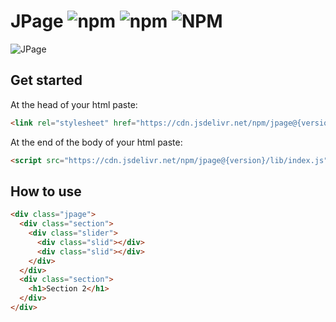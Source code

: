 # JPage ![npm](https://img.shields.io/npm/dt/jpage?color=%23FFCC00) ![npm](https://img.shields.io/npm/v/jpage?color=%23FFCC00) ![NPM](https://img.shields.io/npm/l/jpage?color=%23FFCC00)

![JPage](https://i.ibb.co/yfVYxR6/jpage.png)

## Get started
At the head of your html paste:
```html
<link rel="stylesheet" href="https://cdn.jsdelivr.net/npm/jpage@{version}/lib/index.css">
```
At the end of the body of your html paste:
```html
<script src="https://cdn.jsdelivr.net/npm/jpage@{version}/lib/index.js" type="module"></script>
```

## How to use
```html
<div class="jpage">
  <div class="section">
    <div class="slider">
      <div class="slid"></div>
      <div class="slid"></div>
    </div>
  </div>
  <div class="section">
    <h1>Section 2</h1>
  </div>
</div>
```
